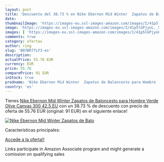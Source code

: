 ```yaml
---
layout: post
title: 'Descuento del 38.73 % en Nike Ebernon Mid Winter  Zapatos de Balo'
date: 
thumbnailImage: 'https://images-eu.ssl-images-amazon.com/images/I/41p5lGPjyoL._SL200_.jpg'
image: 'https://images-eu.ssl-images-amazon.com/images/I/41p5lGPjyoL._SL200_.jpg'
images: [ 'https://images-eu.ssl-images-amazon.com/images/I/41p5lGPjyoL._SL200_.jpg' ]
comments: true
category: ofertas
author: ring
slug: 'B07BR77LF3-es'
description:
actualPrice: 55.76 EUR
currency: EUR
price: 55.76
comparePrice: 91 EUR
inStock: true
prodname: 'Nike Ebernon Mid Winter  Zapatos de Baloncesto para Hombre  Verde Olive Canvas 300  42.5 EU'
country: 'es'
---
```


Tienes [Nike Ebernon Mid Winter  Zapatos de Baloncesto para Hombre  Verde Olive Canvas 300  42.5 EU](https://www.amazon.es/dp/B07BR77LF3/?tag=tolees-21) con un 38.73 % de descuento con precio de oferta de 55.76 EUR (original: 91 EUR) en el siguiente enlace!

[![Nike Ebernon Mid Winter  Zapatos de Balo](https://images-eu.ssl-images-amazon.com/images/I/41p5lGPjyoL._SL200_.jpg)](https://www.amazon.es/dp/B07BR77LF3/?tag=tolees-21)

Características principales:


[Accede a la oferta!!](https://www.amazon.es/dp/B07BR77LF3/?tag=tolees-21)

Links participate in Amazon Associate program and might generate a comission on qualifying sales


